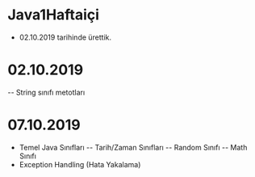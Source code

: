 # Java1Haftaiçi
- 02.10.2019 tarihinde ürettik.

# 02.10.2019
-- String sınıfı metotları

# 07.10.2019
- Temel Java Sınıfları
-- Tarih/Zaman Sınıfları
-- Random Sınıfı
-- Math Sınıfı
- Exception Handling (Hata Yakalama)
